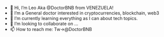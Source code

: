 - 👋 Hi, I’m Leo Aka @DoctorBNB from VENEZUELA!
- 👀 I’m a General doctor interested in cryptocurrencies, blockchain, web3
- 🌱 I’m currently learning everything as I can about tech topics.
- 💞️ I’m looking to collaborate on ...
- 📫 How to reach me: Tw->@DoctorBNB

<!---
DoctorBNB/DoctorBNB is a ✨ special ✨ repository because its `README.md` (this file) appears on your GitHub profile.
You can click the Preview link to take a look at your changes.
--->
